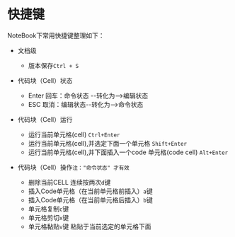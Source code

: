 # 快捷键

NoteBook下常用快捷键整理如下：

* 文档级
  * 版本保存`Ctrl + S`
  

* 代码块（Cell）状态
  * Enter 回车：命令状态 --转化为--&gt;编辑状态
  * ESC   取消：编辑状态--转化为--&gt;命令状态
  
  
* 代码块（Cell）运行

  * 运行当前单元格\(cell\) `Ctrl+Enter`
  * 运行当前单元格\(cell\),并选定下面一个单元格 `Shift+Enter`
  * 运行当前单元格\(cell\),并下面插入一个code 单元格\(code cell\) `Alt+Enter`
  

* 代码块（Cell）操作`注："命令状态" 才有效`
  * 删除当前CELL 连续按两次`d`键
  * 插入Code单元格（在当前单元格前插入）`a`键
  * 插入Code单元格（在当前单元格后插入）`b`键
  * 单元格复制`c`键
  * 单元格剪切`x`键
  * 单元格黏贴`v`键 粘贴于当前选定的单元格下面



